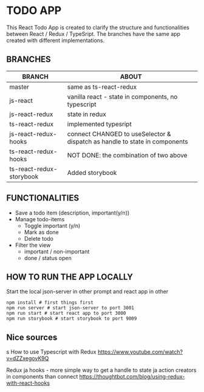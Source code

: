 

# TODO APP

This React Todo App is created to clarify the structure and functionalities between React / Redux / TypeSript. The branches have the same app created with different implementations.

## BRANCHES

| BRANCH               | ABOUT |
| -------------------- | ----- |
| master               | same as ts-react-redux |
| js-react             | vanilla react - state in components, no typescript |
| js-react-redux       | state in redux |
| ts-react-redux       | implemented typesript |
| js-react-redux-hooks | connect CHANGED to useSelector & dispatch as handle to state in components |
| ts-react-redux-hooks | NOT DONE: the combination of two above
| ts-react-redux-storybook | Added storybook

## FUNCTIONALITIES
- Save a todo item  (description, important(y/n))
- Manage todo-items
  - Toggle important (y/n)
  - Mark as done
  - Delete todo
- Filter the view
  - important / non-important
  - done / status open


## HOW TO RUN THE APP LOCALLY
Start the local json-server in other prompt and react app in other
```
npm install # first things first
npm run server # start json-server to port 3001
npm run start # start react app to port 3000
npm run storybook # start storybook to port 9009
```



## Nice sources
s
How to use Typescript with Redux
https://www.youtube.com/watch?v=dZZxegovK9Q

Redux ja hooks - more simple way to get a handle to state ja action creators in components than connect
https://thoughtbot.com/blog/using-redux-with-react-hooks

